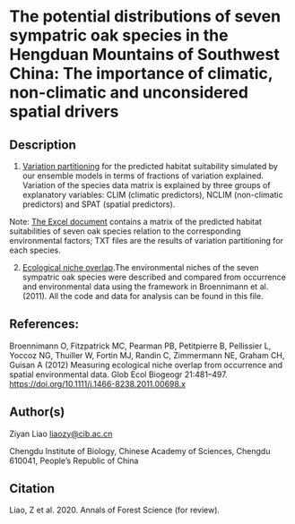# The potential distributions of seven sympatric oak species in the Hengduan Mountains of Southwest China: The importance of climatic, non-climatic and unconsidered spatial drivers

## Description

1.  [Variation partitioning](https://github.com/optiforziyan/Oak_Liao_et_al_2020_AFS/tree/master/Variation%20partitioning) 
for the predicted habitat suitability simulated by our ensemble models in terms of fractions of variation explained. Variation of the species data matrix is explained by three groups of explanatory variables: CLIM (climatic predictors), NCLIM (non-climatic predictors) and SPAT (spatial predictors).

Note:
[The Excel document](https://github.com/optiforziyan/Oak_Liao_et_al_2020_AFS/blob/master/Variation%20partitioning/Occurrence_probability_matrix.xlsx)
contains a matrix of the predicted habitat suitabilities of seven oak species relation to the corresponding environmental factors; TXT files are the results of variation partitioning for each species.

2.  [Ecological niche overlap](https://github.com/optiforziyan/Oak_Liao_et_al_2020_AFS/tree/master/Ecological%20niche%20overlap).The environmental niches of the seven sympatric oak species were described and compared from occurrence and environmental data using the framework in Broennimann et al. (2011). All the code and data for analysis can be found in this file.

## References: 
Broennimann O, Fitzpatrick MC, Pearman PB, Petitpierre B, Pellissier L, Yoccoz NG, Thuiller W, Fortin MJ, Randin C, Zimmermann NE, Graham CH, Guisan A (2012) Measuring ecological niche overlap from occurrence and spatial environmental data. Glob Ecol Biogeogr 21:481–497. https://doi.org/10.1111/j.1466-8238.2011.00698.x


## Author(s)

Ziyan Liao liaozy@cib.ac.cn

Chengdu Institute of Biology, Chinese Academy of Sciences, Chengdu 610041, People’s Republic of China


## Citation
Liao, Z et al. 2020. Annals of Forest Science (for review).
